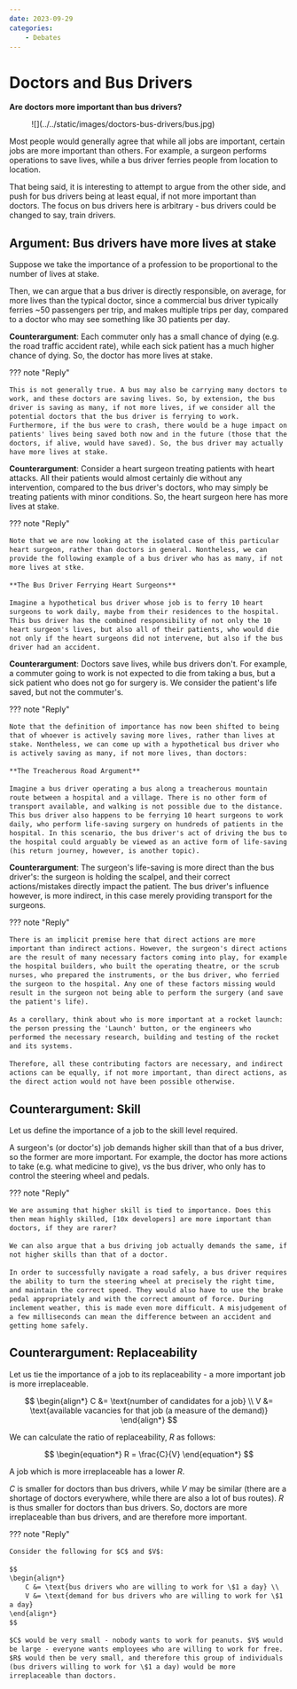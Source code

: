```yaml
---
date: 2023-09-29
categories:
    - Debates
---
```


# Doctors and Bus Drivers

**Are doctors more important than bus drivers?**

<figure markdown>
![](../../static/images/doctors-bus-drivers/bus.jpg)
</figure>

Most people would generally agree that while all jobs are important, certain jobs are more important than others. For example, a surgeon performs operations to save lives, while a bus driver ferries people from location to location.

That being said, it is interesting to attempt to argue from the other side, and push for bus drivers being at least equal, if not more important than doctors. The focus on bus drivers here is arbitrary - bus drivers could be changed to say, train drivers.

<!-- more -->

## Argument: Bus drivers have more lives at stake

Suppose we take the importance of a profession to be proportional to the number of lives at stake.

Then, we can argue that a bus driver is directly responsible, on average, for more lives than the typical doctor, since a commercial bus driver typically ferries ~50 passengers per trip, and makes multiple trips per day, compared to a doctor who may see something like 30 patients per day.

**Counterargument**: Each commuter only has a small chance of dying (e.g. the road traffic accident rate), while each sick patient has a much higher chance of dying. So, the doctor has more lives at stake.

??? note "Reply"

    This is not generally true. A bus may also be carrying many doctors to work, and these doctors are saving lives. So, by extension, the bus driver is saving as many, if not more lives, if we consider all the potential doctors that the bus driver is ferrying to work. Furthermore, if the bus were to crash, there would be a huge impact on patients' lives being saved both now and in the future (those that the doctors, if alive, would have saved). So, the bus driver may actually have more lives at stake.

**Counterargument**: Consider a heart surgeon treating patients with heart attacks. All their patients would almost certainly die without any intervention, compared to the bus driver's doctors, who may simply be treating patients with minor conditions. So, the heart surgeon here has more lives at stake.

??? note "Reply"

    Note that we are now looking at the isolated case of this particular heart surgeon, rather than doctors in general. Nontheless, we can provide the following example of a bus driver who has as many, if not more lives at stke.

    **The Bus Driver Ferrying Heart Surgeons**

    Imagine a hypothetical bus driver whose job is to ferry 10 heart surgeons to work daily, maybe from their residences to the hospital. This bus driver has the combined responsibility of not only the 10 heart surgeon's lives, but also all of their patients, who would die not only if the heart surgeons did not intervene, but also if the bus driver had an accident.

**Counterargument**: Doctors save lives, while bus drivers don't. For example, a commuter going to work is not expected to die from taking a bus, but a sick patient who does not go for surgery is. We consider the patient's life saved, but not the commuter's.

??? note "Reply"

    Note that the definition of importance has now been shifted to being that of whoever is actively saving more lives, rather than lives at stake. Nontheless, we can come up with a hypothetical bus driver who is actively saving as many, if not more lives, than doctors:

    **The Treacherous Road Argument**

    Imagine a bus driver operating a bus along a treacherous mountain route between a hospital and a village. There is no other form of transport available, and walking is not possible due to the distance. This bus driver also happens to be ferrying 10 heart surgeons to work daily, who perform life-saving surgery on hundreds of patients in the hospital. In this scenario, the bus driver's act of driving the bus to the hospital could arguably be viewed as an active form of life-saving (his return journey, however, is another topic).

**Counterargument**: The surgeon's life-saving is more direct than the bus driver's: the surgeon is holding the scalpel, and their correct actions/mistakes directly impact the patient. The bus driver's influence however, is more indirect, in this case merely providing transport for the surgeons.

??? note "Reply"

    There is an implicit premise here that direct actions are more important than indirect actions. However, the surgeon's direct actions are the result of many necessary factors coming into play, for example the hospital builders, who built the operating theatre, or the scrub nurses, who prepared the instruments, or the bus driver, who ferried the surgeon to the hospital. Any one of these factors missing would result in the surgeon not being able to perform the surgery (and save the patient's life).

    As a corollary, think about who is more important at a rocket launch: the person pressing the 'Launch' button, or the engineers who performed the necessary research, building and testing of the rocket and its systems.

    Therefore, all these contributing factors are necessary, and indirect actions can be equally, if not more important, than direct actions, as the direct action would not have been possible otherwise.

## Counterargument: Skill

Let us define the importance of a job to the skill level required.

A surgeon's (or doctor's) job demands higher skill than that of a bus driver, so the former are more important. For example, the doctor has more actions to take (e.g. what medicine to give), vs the bus driver, who only has to control the steering wheel and pedals.

??? note "Reply"

    We are assuming that higher skill is tied to importance. Does this then mean highly skilled, [10x developers] are more important than doctors, if they are rarer?

    We can also argue that a bus driving job actually demands the same, if not higher skills than that of a doctor.

    In order to successfully navigate a road safely, a bus driver requires the ability to turn the steering wheel at precisely the right time, and maintain the correct speed. They would also have to use the brake pedal appropriately and with the correct amount of force. During inclement weather, this is made even more difficult. A misjudgement of a few milliseconds can mean the difference between an accident and getting home safely.

## Counterargument: Replaceability

Let us tie the importance of a job to its replaceability - a more important job is more irreplaceable.

$$
\begin{align*}
    C &= \text{number of candidates for a job} \\
    V &= \text{available vacancies for that job (a measure of the demand)}
\end{align*}
$$

We can calculate the ratio of replaceability, $R$ as follows:

$$
\begin{equation*}
    R = \frac{C}{V}
\end{equation*}
$$

A job which is more irreplaceable has a lower $R$.

$C$ is smaller for doctors than bus drivers, while $V$ may be similar (there are a shortage of doctors everywhere, while there are also a lot of bus routes). $R$ is thus smaller for doctors than bus drivers. So, doctors are more irreplaceable than bus drivers, and are therefore more important.

??? note "Reply"

    Consider the following for $C$ and $V$:

    $$
    \begin{align*}
        C &= \text{bus drivers who are willing to work for \$1 a day} \\
        V &= \text{demand for bus drivers who are willing to work for \$1 a day}
    \end{align*}
    $$

    $C$ would be very small - nobody wants to work for peanuts. $V$ would be large - everyone wants employees who are willing to work for free. $R$ would then be very small, and therefore this group of individuals (bus drivers willing to work for \$1 a day) would be more irreplaceable than doctors.

[10x developers]: https://www.actitime.com/developers-time-tracking/10x-developer

